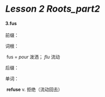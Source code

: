 # *Lesson 2 Roots_part2*

#### 3.fus

前缀：

词根：

​		fus = *pour* 泼洒； *flu* 流动

后缀：

单词：

​		**refuse** v. 拒绝（流动回去）


